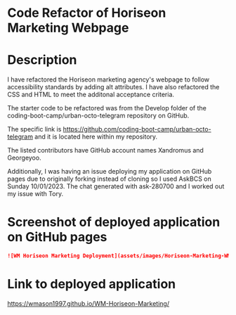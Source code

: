 # Code Refactor of Horiseon Marketing Webpage

# Description #
 I have refactored the Horiseon marketing agency's webpage to follow accessibility standards by adding alt attributes. I have also refactored the CSS and HTML to meet the additonal acceptance criteria.

The starter code to be refactored was from the Develop folder of the coding-boot-camp/urban-octo-telegram repository on GitHub.

The specific link is https://github.com/coding-boot-camp/urban-octo-telegram and it is located here within my repository.

The listed contributors have GitHub account names Xandromus and Georgeyoo.

Additionally, I was having an issue deploying my application on GitHub pages due to originally forking instead of cloning so I used AskBCS on Sunday 10/01/2023. The chat generated with ask-280700 and I worked out my issue with Tory.

# Screenshot of deployed application on GitHub pages #

```md
![WM Horiseon Marketing Deployment](assets/images/Horiseon-Marketing-WM-Deployed-Screenshot.png)
```

# Link to deployed application #
https://wmason1997.github.io/WM-Horiseon-Marketing/
